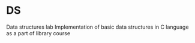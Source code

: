 # DS
Data structures lab
Implementation of basic data structures in C language as a part of library course
